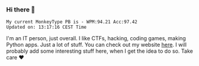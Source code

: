 ### Hi there 👋
<!-- PB START -->
```
My current MonkeyType PB is - WPM:94.21 Acc:97.42
Updated on: 13:17:16 CEST Time
```
<!-- PB END -->
I'm an IT person, just overall. I like CTFs, hacking, coding games, making Python apps. Just a lot of stuff.
You can check out my website [here](https://skill3472.github.io/).
I will probably add some interesting stuff here, when I get the idea to do so. Take care ❤️

